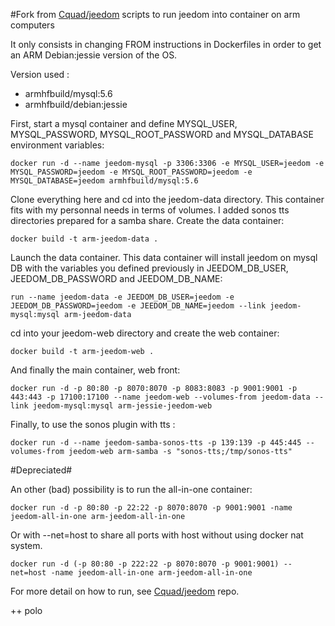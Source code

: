 #Fork from [Cquad/jeedom](https://github.com/Cquad/jeedom) scripts to run jeedom into container on arm computers


It only consists in changing FROM instructions in Dockerfiles in order to get an ARM Debian:jessie version of the OS.

Version used :
- armhfbuild/mysql:5.6
- armhfbuild/debian:jessie

First, start a mysql container and define MYSQL_USER, MYSQL_PASSWORD, MYSQL_ROOT_PASSWORD and MYSQL_DATABASE environment variables:

```
docker run -d --name jeedom-mysql -p 3306:3306 -e MYSQL_USER=jeedom -e MYSQL_PASSWORD=jeedom -e MYSQL_ROOT_PASSWORD=jeedom -e MYSQL_DATABASE=jeedom armhfbuild/mysql:5.6
```

Clone everything here and cd into the jeedom-data directory. This container fits with my personnal needs in terms of volumes. I added sonos tts directories prepared for a samba share. Create the data container:

```
docker build -t arm-jeedom-data .
```

Launch the data container. This data container will install jeedom on mysql DB with the variables you defined previously in JEEDOM_DB_USER, JEEDOM_DB_PASSWORD and JEEDOM_DB_NAME:

```
run --name jeedom-data -e JEEDOM_DB_USER=jeedom -e JEEDOM_DB_PASSWORD=jeedom -e JEEDOM_DB_NAME=jeedom --link jeedom-mysql:mysql arm-jeedom-data
```

cd into your jeedom-web directory and create the web container:

```
docker build -t arm-jeedom-web .
```

And finally the main container, web front:

```
docker run -d -p 80:80 -p 8070:8070 -p 8083:8083 -p 9001:9001 -p 443:443 -p 17100:17100 --name jeedom-web --volumes-from jeedom-data --link jeedom-mysql:mysql arm-jessie-jeedom-web
```

Finally, to use the sonos plugin with tts :

```
docker run -d --name jeedom-samba-sonos-tts -p 139:139 -p 445:445 --volumes-from jeedom-web arm-samba -s "sonos-tts;/tmp/sonos-tts"
```

#Depreciated#

An other (bad) possibility is to run the all-in-one container:

```
docker run -d -p 80:80 -p 22:22 -p 8070:8070 -p 9001:9001 -name jeedom-all-in-one arm-jeedom-all-in-one
````

Or with --net=host to share all ports with host without using docker nat system.

```
docker run -d (-p 80:80 -p 222:22 -p 8070:8070 -p 9001:9001) --net=host -name jeedom-all-in-one arm-jeedom-all-in-one
```


For more detail on how to run, see [Cquad/jeedom](https://github.com/Cquad/jeedom) repo.

++ polo
